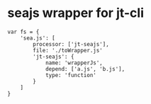 seajs wrapper for jt-cli 
====

```
var fs = {
	'sea.js': [
		processor: ['jt-seajs'],
		file: './toWrapper.js'
		'jt-seajs': {
			name: 'wrapperJs',
			depend: ['a.js', 'b.js'],
			type: 'function'
		}
	]
}
```

